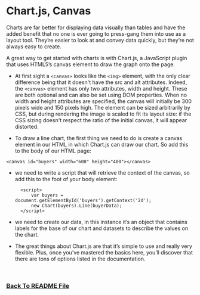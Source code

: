 # Chart.js, Canvas

Charts are far better for displaying data visually than tables and have the added benefit that no one is ever going to press-gang them into use as a layout tool. They’re easier to look at and convey data quickly, but they’re not always easy to create.

A great way to get started with charts is with Chart.js, a JavaScript plugin that uses HTML5’s canvas element to draw the graph onto the page.

* At first sight a `<canvas>` looks like the `<img>` element, with the only clear difference being that it doesn't have the src and alt attributes. Indeed, the `<canvas>` element has only two attributes, width and height. These are both optional and can also be set using DOM properties. When no width and height attributes are specified, the canvas will initially be 300 pixels wide and 150 pixels high. The element can be sized arbitrarily by CSS, but during rendering the image is scaled to fit its layout size: if the CSS sizing doesn't respect the ratio of the initial canvas, it will appear distorted.


* To draw a line chart, the first thing we need to do is create a canvas element in our HTML in which Chart.js can draw our chart. So add this to the body of our HTML page:

`<canvas id="buyers" width="600" height="400"></canvas>`

* we need to write a script that will retrieve the context of the canvas, so add this to the foot of your body element:

        <script>
            var buyers = document.getElementById('buyers').getContext('2d');
            new Chart(buyers).Line(buyerData);
        </script>


* we need to create our data, in this instance it’s an object that contains labels for the base of our chart and datasets to describe the values on the chart.       


* The great things about Chart.js are that it’s simple to use and really very flexible. Plus, once you’ve mastered the basics here, you’ll discover that there are tons of options listed in the documentation.


 <br>


### [Back To README File](https://raghadmustafa96.github.io/reading-notes)